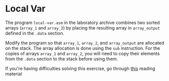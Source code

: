# Local Var

The program `local-var.asm` in the laboratory archive combines two sorted arrays (`array_1` and `array_2`) by placing the resulting array in `array_output` defined in the `.data` section.

Modify the program so that `array_1`, `array_2`, and `array_output` are allocated on the stack.
The array allocation is done using the `sub` instruction.
For the copies of arrays `array_1` and `array_2`, you will need to copy their elements from the `.data` section to the stack before using them.

If you're having difficulties solving this exercise, go through [this](../../../reading/README.md) reading material
